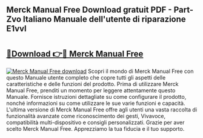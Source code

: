 ## Merck Manual Free Download gratuit PDF - Part-Zvo Italiano Manuale dell'utente di riparazione E1vvl

# <h2><a href="http://dfd640.blite.top/?on=Merck+Manual+Free">🔗Download 👉🔴 Merck Manual Free</a></h2>

[![Merck Manual Free download](https://i.imgur.com/lujVjoI.png)](http://dfd640.blite.top/?on=Merck+Manual+Free)
Scopri il mondo di Merck Manual Free con questo Manuale utente completo che copre tutti gli aspetti delle caratteristiche e delle funzioni del prodotto. Prima di utilizzare Merck Manual Free, prenditi un momento per leggere attentamente questo Manuale. Fornisce istruzioni dettagliate su come configurare il prodotto, nonché informazioni su come utilizzare le sue varie funzioni e capacità. L'ultima versione di Merck Manual Free offre agli utenti una vasta raccolta di funzionalità avanzate come riconoscimento dei gesti, Vivavoce, compatibilità multi-dispositivo e consigli personalizzati. Grazie per aver scelto Merck Manual Free. Apprezziamo la tua fiducia e il tuo supporto.
